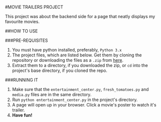 #MOVIE TRAILERS PROJECT

This project was about the backend side for a page that neatly displays
my favourite movies.

##HOW TO USE

###PRE-REQUISITES
1. You must have python installed, preferably, `Python 3.x`
2. The project files, which are listed below. Get them by cloning the 
repository or downloading the files as a `.zip` from [here](https://github.com/floydkots/movie-trailer/archive/master.zip).
3. Extract them to a directory, if you downloaded the zip, or `cd` into 
the project's base directory, if you cloned the repo.

###RUNNING IT
1. Make sure that the `entertainment_center.py`, `fresh_tomatoes.py`
and `media.py` files are in the same directory.
3. Run `python entertainment_center.py` in the project's directory.
4. A page will open up in your browser. Click a movie's poster to watch
   it's trailer.
5. **Have fun!**